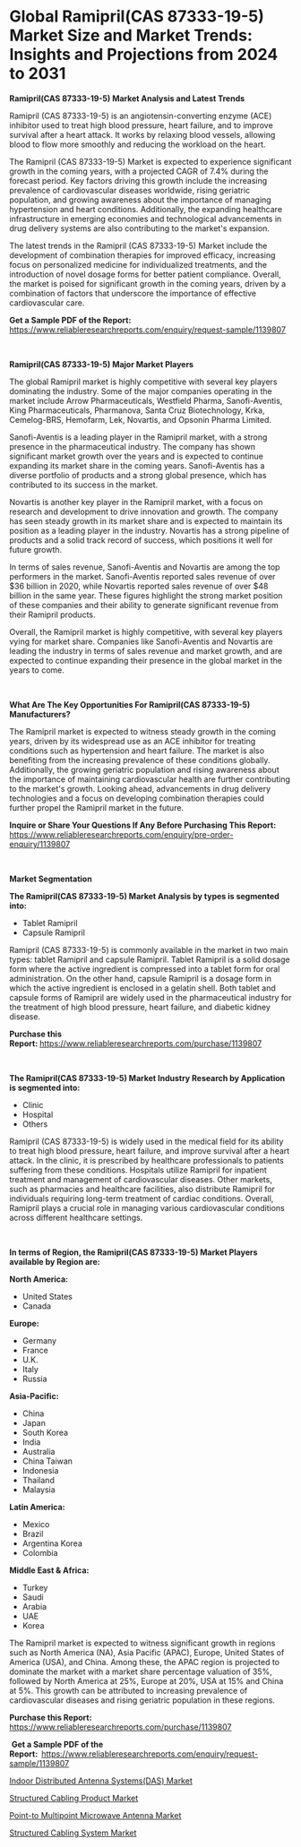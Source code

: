 <p><h1>Global Ramipril(CAS 87333-19-5) Market Size and Market Trends: Insights and Projections from 2024 to 2031</h1></p><p><strong>Ramipril(CAS 87333-19-5) Market Analysis and Latest Trends</strong></p>
<p><p>Ramipril (CAS 87333-19-5) is an angiotensin-converting enzyme (ACE) inhibitor used to treat high blood pressure, heart failure, and to improve survival after a heart attack. It works by relaxing blood vessels, allowing blood to flow more smoothly and reducing the workload on the heart.</p><p>The Ramipril (CAS 87333-19-5) Market is expected to experience significant growth in the coming years, with a projected CAGR of 7.4% during the forecast period. Key factors driving this growth include the increasing prevalence of cardiovascular diseases worldwide, rising geriatric population, and growing awareness about the importance of managing hypertension and heart conditions. Additionally, the expanding healthcare infrastructure in emerging economies and technological advancements in drug delivery systems are also contributing to the market's expansion.</p><p>The latest trends in the Ramipril (CAS 87333-19-5) Market include the development of combination therapies for improved efficacy, increasing focus on personalized medicine for individualized treatments, and the introduction of novel dosage forms for better patient compliance. Overall, the market is poised for significant growth in the coming years, driven by a combination of factors that underscore the importance of effective cardiovascular care.</p></p>
<p><strong>Get a Sample PDF of the Report:&nbsp;</strong> <a href="https://www.reliableresearchreports.com/enquiry/request-sample/1139807">https://www.reliableresearchreports.com/enquiry/request-sample/1139807</a></p>
<p>&nbsp;</p>
<p><strong>Ramipril(CAS 87333-19-5) Major Market Players</strong></p>
<p><p>The global Ramipril market is highly competitive with several key players dominating the industry. Some of the major companies operating in the market include Arrow Pharmaceuticals, Westfield Pharma, Sanofi-Aventis, King Pharmaceuticals, Pharmanova, Santa Cruz Biotechnology, Krka, Cemelog-BRS, Hemofarm, Lek, Novartis, and Opsonin Pharma Limited.</p><p>Sanofi-Aventis is a leading player in the Ramipril market, with a strong presence in the pharmaceutical industry. The company has shown significant market growth over the years and is expected to continue expanding its market share in the coming years. Sanofi-Aventis has a diverse portfolio of products and a strong global presence, which has contributed to its success in the market.</p><p>Novartis is another key player in the Ramipril market, with a focus on research and development to drive innovation and growth. The company has seen steady growth in its market share and is expected to maintain its position as a leading player in the industry. Novartis has a strong pipeline of products and a solid track record of success, which positions it well for future growth.</p><p>In terms of sales revenue, Sanofi-Aventis and Novartis are among the top performers in the market. Sanofi-Aventis reported sales revenue of over $36 billion in 2020, while Novartis reported sales revenue of over $48 billion in the same year. These figures highlight the strong market position of these companies and their ability to generate significant revenue from their Ramipril products.</p><p>Overall, the Ramipril market is highly competitive, with several key players vying for market share. Companies like Sanofi-Aventis and Novartis are leading the industry in terms of sales revenue and market growth, and are expected to continue expanding their presence in the global market in the years to come.</p></p>
<p>&nbsp;</p>
<p><strong>What Are The Key Opportunities For Ramipril(CAS 87333-19-5) Manufacturers?</strong></p>
<p><p>The Ramipril market is expected to witness steady growth in the coming years, driven by its widespread use as an ACE inhibitor for treating conditions such as hypertension and heart failure. The market is also benefiting from the increasing prevalence of these conditions globally. Additionally, the growing geriatric population and rising awareness about the importance of maintaining cardiovascular health are further contributing to the market's growth. Looking ahead, advancements in drug delivery technologies and a focus on developing combination therapies could further propel the Ramipril market in the future.</p></p>
<p><strong>Inquire or Share Your Questions If Any Before Purchasing This Report:</strong> <a href="https://www.reliableresearchreports.com/enquiry/pre-order-enquiry/1139807">https://www.reliableresearchreports.com/enquiry/pre-order-enquiry/1139807</a></p>
<p>&nbsp;</p>
<p><strong>Market Segmentation</strong></p>
<p><strong>The Ramipril(CAS 87333-19-5) Market Analysis by types is segmented into:</strong></p>
<p><ul><li>Tablet Ramipril</li><li>Capsule Ramipril</li></ul></p>
<p><p>Ramipril (CAS 87333-19-5) is commonly available in the market in two main types: tablet Ramipril and capsule Ramipril. Tablet Ramipril is a solid dosage form where the active ingredient is compressed into a tablet form for oral administration. On the other hand, capsule Ramipril is a dosage form in which the active ingredient is enclosed in a gelatin shell. Both tablet and capsule forms of Ramipril are widely used in the pharmaceutical industry for the treatment of high blood pressure, heart failure, and diabetic kidney disease.</p></p>
<p><strong>Purchase this Report:&nbsp;</strong><a href="https://www.reliableresearchreports.com/purchase/1139807">https://www.reliableresearchreports.com/purchase/1139807</a></p>
<p>&nbsp;</p>
<p><strong>The Ramipril(CAS 87333-19-5) Market Industry Research by Application is segmented into:</strong></p>
<p><ul><li>Clinic</li><li>Hospital</li><li>Others</li></ul></p>
<p><p>Ramipril (CAS 87333-19-5) is widely used in the medical field for its ability to treat high blood pressure, heart failure, and improve survival after a heart attack. In the clinic, it is prescribed by healthcare professionals to patients suffering from these conditions. Hospitals utilize Ramipril for inpatient treatment and management of cardiovascular diseases. Other markets, such as pharmacies and healthcare facilities, also distribute Ramipril for individuals requiring long-term treatment of cardiac conditions. Overall, Ramipril plays a crucial role in managing various cardiovascular conditions across different healthcare settings.</p></p>
<p>&nbsp;</p>
<p><strong>In terms of Region, the Ramipril(CAS 87333-19-5) Market Players available by Region are:</strong></p>
<p>
    <p> <strong> North America: </strong>
        <ul>
            <li>United States</li>
            <li>Canada</li>
        </ul>
        </p> 
    <p> <strong> Europe: </strong>
        <ul>
            <li>Germany</li>
            <li>France</li>
            <li>U.K.</li>
            <li>Italy</li>
            <li>Russia</li>
        </ul>
        </p> 
    <p> <strong> Asia-Pacific: </strong>
        <ul>
            <li>China</li>
            <li>Japan</li>
            <li>South Korea</li>
            <li>India</li>
            <li>Australia</li>
            <li>China Taiwan</li>
            <li>Indonesia</li>
            <li>Thailand</li>
            <li>Malaysia</li>
        </ul>
        </p> 
    <p> <strong> Latin America: </strong>
        <ul>
            <li>Mexico</li>
            <li>Brazil</li>
            <li>Argentina Korea</li>
            <li>Colombia</li>
        </ul>
        </p> 
    <p> <strong> Middle East & Africa: </strong>
        <ul>
            <li>Turkey</li>
            <li>Saudi</li>
            <li>Arabia</li>
            <li>UAE</li>
            <li>Korea</li>
        </ul>
    </p>
    </p>
<p><p>The Ramipril market is expected to witness significant growth in regions such as North America (NA), Asia Pacific (APAC), Europe, United States of America (USA), and China. Among these, the APAC region is projected to dominate the market with a market share percentage valuation of 35%, followed by North America at 25%, Europe at 20%, USA at 15% and China at 5%. This growth can be attributed to increasing prevalence of cardiovascular diseases and rising geriatric population in these regions.</p></p>
<p><strong>Purchase this Report: </strong><a href="https://www.reliableresearchreports.com/purchase/1139807">https://www.reliableresearchreports.com/purchase/1139807</a></p>
<p>&nbsp;<strong>Get a Sample PDF of the Report:&nbsp;&nbsp;</strong><a href="https://www.reliableresearchreports.com/enquiry/request-sample/1139807">https://www.reliableresearchreports.com/enquiry/request-sample/1139807</a></p>
<p><strong></strong></p>
<p><p><a href="https://github.com/jj19131/Market-Research-Report-List-1/blob/main/indoor-distributed-antenna-systemsdas-market.md">Indoor Distributed Antenna Systems(DAS) Market</a></p><p><a href="https://github.com/WillieWoodard/Market-Research-Report-List-3/blob/main/structured-cabling-product-market.md">Structured Cabling Product Market</a></p><p><a href="https://github.com/marloy8/Market-Research-Report-List-3/blob/main/point-to-multipoint-microwave-antenna-market.md">Point-to Multipoint Microwave Antenna Market</a></p><p><a href="https://github.com/sougarounis/Market-Research-Report-List-2/blob/main/structured-cabling-system-market.md">Structured Cabling System Market</a></p></p>